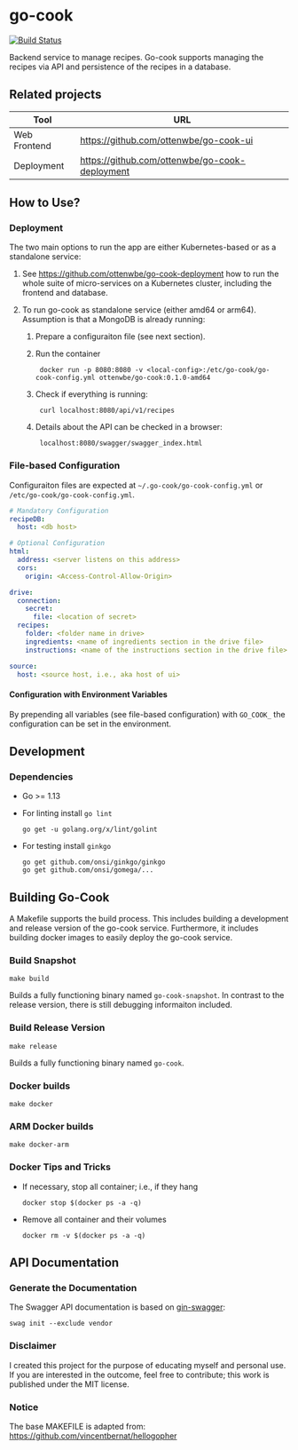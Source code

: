 # go-cook

[![Build Status](https://travis-ci.org/ottenwbe/go-cook.svg?branch=master)](https://travis-ci.org/ottenwbe/go-cook)

Backend service to manage recipes. 
Go-cook supports managing the recipes via API and persistence of the recipes in a database.

## Related projects

|Tool|URL|
|---|---|
| Web Frontend  |  https://github.com/ottenwbe/go-cook-ui |
| Deployment    |  https://github.com/ottenwbe/go-cook-deployment |

## How to Use?

### Deployment

The two main options to run the app are either Kubernetes-based or as a standalone service:

1. See https://github.com/ottenwbe/go-cook-deployment how to run the whole suite of micro-services on a Kubernetes cluster, including the frontend and database.

2. To run go-cook as standalone service (either amd64 or arm64). Assumption is that a MongoDB is already running:

    1. Prepare a configuraiton file (see next section).
    1. Run the container
        
            docker run -p 8080:8080 -v <local-config>:/etc/go-cook/go-cook-config.yml ottenwbe/go-cook:0.1.0-amd64
    
    1. Check if everything is running:

            curl localhost:8080/api/v1/recipes

    1. Details about the API can be checked in a browser:

            localhost:8080/swagger/swagger_index.html            

### File-based Configuration 

Configuraiton files are expected at ```~/.go-cook/go-cook-config.yml``` or ```/etc/go-cook/go-cook-config.yml```.

```yaml
# Mandatory Configuration
recipeDB:
  host: <db host>

# Optional Configuration
html:
  address: <server listens on this address>
  cors:
    origin: <Access-Control-Allow-Origin>

drive:
  connection:
    secret:
      file: <location of secret>
  recipes:
    folder: <folder name in drive>
    ingredients: <name of ingredients section in the drive file>
    instructions: <name of the instructions section in the drive file>

source:
  host: <source host, i.e., aka host of ui>
```

#### Configuration with Environment Variables

By prepending all variables (see file-based configuration) with ```GO_COOK_``` the configuration can be set in the environment.


## Development 

### Dependencies

* Go >= 1.13

* For linting install ```go lint```
    ```    
    go get -u golang.org/x/lint/golint
    ```
  
* For testing install ``ginkgo``
    ```
    go get github.com/onsi/ginkgo/ginkgo
    go get github.com/onsi/gomega/...
    ```

## Building Go-Cook

A Makefile supports the build process. This includes building a development and release version of the go-cook service. Furthermore, it includes building docker images to easily deploy the go-cook service.

### Build Snapshot

```
make build 
```

Builds a fully functioning binary named ```go-cook-snapshot```. In contrast to the release version, there is still debugging informaiton included.

### Build Release Version

```
make release
```

Builds a fully functioning binary named ```go-cook```. 

### Docker builds

```
make docker
```

### ARM Docker builds 

```
make docker-arm 
```

### Docker Tips and Tricks

* If necessary, stop all container; i.e., if they hang
    ```    
    docker stop $(docker ps -a -q)
    ```    

* Remove all container and their volumes
    ```    
    docker rm -v $(docker ps -a -q)      
    ``` 

## API Documentation

 ### Generate the Documentation 
 
The Swagger API documentation is based on [gin-swagger](https://github.com/swaggo/gin-swagger):
 
    swag init --exclude vendor
 
 ### Disclaimer
 
 I created this project for the purpose of educating myself and personal use.
 If you are interested in the outcome, feel free to contribute; this work is published under the MIT license. 
 
### Notice
The base MAKEFILE is adapted from: https://github.com/vincentbernat/hellogopher 